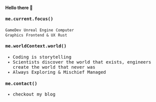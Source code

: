 #### Hello there :palm_tree:
<samp>
  
  #### me.current.focus()
  
  <code>GameDev</code> <code>Unreal Engine</code> <code>Computer Graphics</code> <code>Frontend & UX</code> <code>Rust</code>
  
  
  #### me.worldContext.world()
  
  - Coding is storytelling
  - Scientists discover the world that exists, engineers create the world that never was
  - Always Exploring & Mischief Managed
  
  
  #### me.contact()

  - checkout my blog

</samp>

